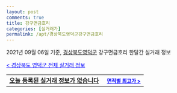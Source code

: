 ```yaml
---
layout: post
comments: true
title: 강구면금호리
categories: [실거래가]
permalink: /apt/경상북도영덕군강구면금호리
---
```


2021년 09월 06일 기준, <a href="/apt/경상북도영덕군">경상북도영덕군</a> 강구면금호리 한달간 실거래 정보

<a style="color: blue;" href="/apt/경상북도영덕군">< 경상북도 영덕군 전체 실거래 정보</a>
<!---- start ---->
<table>
  <tr>
    <td colspan="4" style="font-weight: bold;"><a href="/apt/경상북도영덕군강구면금호리{name_without_space}">오늘 등록된 실거래 정보가 없습니다</a> &nbsp;&nbsp;&nbsp; <a style="color: blue; font-size: smaller;" href="/apt/경상북도영덕군강구면금호리{name_without_space}">면적별 최고가 ></a></td>
  </tr>
    
</table>
<!---- end ---->
    